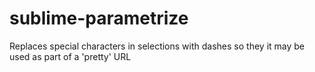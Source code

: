 sublime-parametrize
===================

Replaces special characters in selections with dashes so they it may be used as part of a 'pretty' URL
